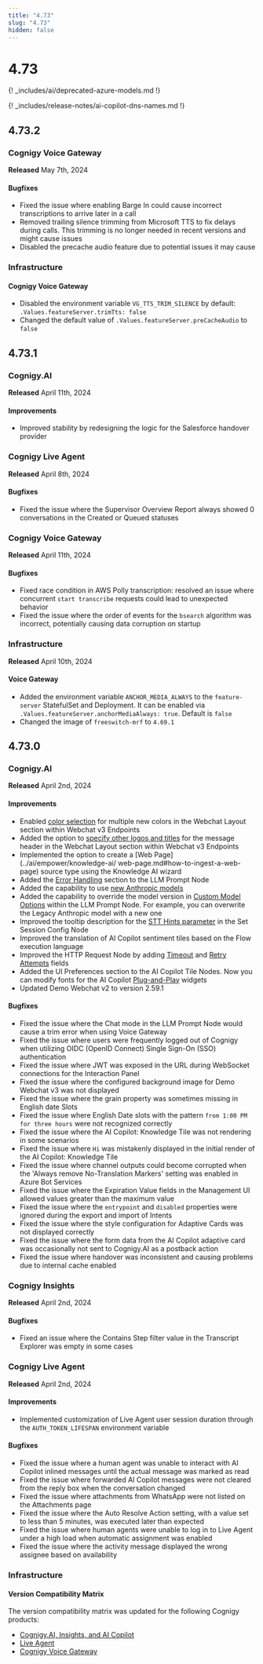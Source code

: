 ```yaml
---
title: "4.73"
slug: "4.73"
hidden: false
---
```


# 4.73

{! _includes/ai/deprecated-azure-models.md !}

{! _includes/release-notes/ai-copilot-dns-names.md !}

## 4.73.2

### Cognigy Voice Gateway

**Released** May 7th, 2024

#### Bugfixes

- Fixed the issue where enabling Barge In could cause incorrect transcriptions to arrive later in a call
- Removed trailing silence trimming from Microsoft TTS to fix delays during calls. This trimming is no longer needed in recent versions and might cause issues
- Disabled the precache audio feature due to potential issues it may cause

### Infrastructure

#### Cognigy Voice Gateway

- Disabled the environment variable `VG_TTS_TRIM_SILENCE` by default: `.Values.featureServer.trimTts: false`
- Changed the default value of `.Values.featureServer.preCacheAudio` to `false`

## 4.73.1

### Cognigy.AI

**Released** April 11th, 2024

#### Improvements

- Improved stability by redesigning the logic for the Salesforce handover provider

### Cognigy Live Agent

**Released** April 8th, 2024

#### Bugfixes

- Fixed the issue where the Supervisor Overview Report always showed 0 conversations in the Created or Queued statuses

### Cognigy Voice Gateway

**Released** April 11th, 2024

#### Bugfixes

- Fixed race condition in AWS Polly transcription: resolved an issue where concurrent `start transcribe` requests could lead to unexpected behavior
- Fixed the issue where the order of events for the `bsearch` algorithm was incorrect, potentially causing data corruption on startup

### Infrastructure

**Released** April 10th, 2024

#### Voice Gateway

- Added the environment variable `ANCHOR_MEDIA_ALWAYS` to the `feature-server` StatefulSet and Deployment. It can be enabled via `.Values.featureServer.anchorMediaAlways: true`. Default is `false`
- Changed the image of `freeswitch-mrf` to `4.69.1`

## 4.73.0

### Cognigy.AI

**Released** April 2nd, 2024

#### Improvements

- Enabled [color selection](../webchat/v3/configuration.md#colors) for multiple new colors in the Webchat Layout section within Webchat v3 Endpoints
- Added the option to [specify other logos and titles](../webchat/v3/configuration.md#webchat-layout) for the message header in the Webchat Layout section within Webchat v3 Endpoints
- Implemented the option to create a [Web Page](../ai/empower/knowledge-ai/
web-page.md#how-to-ingest-a-web-page) source type using the Knowledge AI wizard
- Added the [Error Handling](../ai/build/node-reference/service/llm-prompt.md#error-handling) section to the LLM Prompt Node
- Added the capability to use [new Anthropic models](../ai/empower/llms/model-support-by-feature.md)
- Added the capability to override the model version in [Custom Model Options](../ai/build/node-reference/service/llm-prompt.md#custom-options) within the LLM Prompt Node. For example, you can overwrite the Legacy Anthropic model with a new one
- Improved the tooltip description for the [STT Hints parameter](../ai/build/node-reference/voice/voice-gateway/parameter-details.md#synthesizer---text-to-speech) in the Set Session Config Node
- Improved the translation of AI Copilot sentiment tiles based on the Flow execution language 
- Improved the HTTP Request Node by adding [Timeout](../ai/build/node-reference/service/http-request.md#timeout) and [Retry Attempts](../ai/build/node-reference/service/http-request.md#retry-attempts) fields 
- Added the UI Preferences section to the AI Copilot Tile Nodes. Now you can modify fonts for the AI Copilot [Plug-and-Play](../ai-copilot/plug-and-play-widgets.md) widgets
- Updated Demo Webchat v2 to version 2.59.1

#### Bugfixes

- Fixed the issue where the Chat mode in the LLM Prompt Node would cause a trim error when using Voice Gateway 
- Fixed the issue where users were frequently logged out of Cognigy when utilizing OIDC (OpenID Connect) Single Sign-On (SSO) authentication 
- Fixed the issue where JWT was exposed in the URL during WebSocket connections for the Interaction Panel
- Fixed the issue where the configured background image for Demo Webchat v3 was not displayed 
- Fixed the issue where the grain property was sometimes missing in English date Slots 
- Fixed the issue where English Date slots with the pattern `from 1:00 PM for three hours` were not recognized correctly 
- Fixed the issue where the AI Copilot: Knowledge Tile was not rendering in some scenarios 
- Fixed the issue where `Hi` was mistakenly displayed in the initial render of the AI Copilot: Knowledge Tile
- Fixed the issue where channel outputs could become corrupted when the 'Always remove No-Translation Markers' setting was enabled in Azure Bot Services 
- Fixed the issue where the Expiration Value fields in the Management UI allowed values greater than the maximum value 
- Fixed the issue where the `entrypoint` and `disabled` properties were ignored during the export and import of Intents 
- Fixed the issue where the style configuration for Adaptive Cards was not displayed correctly 
- Fixed the issue where the form data from the AI Copilot adaptive card was occasionally not sent to Cognigy.AI as a postback action 
- Fixed the issue where handover was inconsistent and causing problems due to internal cache enabled 

### Cognigy Insights

**Released** April 2nd, 2024

#### Bugfixes

- Fixed an issue where the Contains Step filter value in the Transcript Explorer was empty in some cases

### Cognigy Live Agent

**Released** April 2nd, 2024

#### Improvements
 
- Implemented customization of Live Agent user session duration through the `AUTH_TOKEN_LIFESPAN` environment variable

#### Bugfixes

- Fixed the issue where a human agent was unable to interact with AI Copilot inlined messages until the actual message was marked as read
- Fixed the issue where forwarded AI Copilot messages were not cleared from the reply box when the conversation changed
- Fixed the issue where attachments from WhatsApp were not listed on the Attachments page
- Fixed the issue where the Auto Resolve Action setting, with a value set to less than 5 minutes, was executed later than expected
- Fixed the issue where human agents were unable to log in to Live Agent under a high load when automatic assignment was enabled
- Fixed the issue where the activity message displayed the wrong assignee based on availability

### Infrastructure

#### Version Compatibility Matrix

The version compatibility matrix was updated for the following Cognigy products:

- [Cognigy.AI, Insights, and AI Copilot](../ai/installation/version-compatibility-matrix.md)
- [Live Agent](../live-agent/installation/deployment/version-compatibility-matrix.md)
- [Cognigy Voice Gateway](../voice-gateway/installation/version-compatibility-matrix.md)